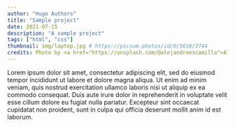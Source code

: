 ```yaml
---
author: "Hugo Authors"
title: "Sample project"
date: 2021-07-15
description: "A sample project"
tags: ["html", "css"]
thumbnail: img/laptop.jpg # https://picsum.photos/id/0/5616/3744
credits: Photo by <a href="https://unsplash.com/@alejandroescamilla">Alejandro Escamilla</a> on <a href="https://unsplash.com/photos/yC-Yzbqy7PY">Unsplash</a>
---
```


Lorem ipsum dolor sit amet, consectetur adipiscing elit, sed do eiusmod tempor incididunt ut labore et dolore magna aliqua. Ut enim ad minim veniam, quis nostrud exercitation ullamco laboris nisi ut aliquip ex ea commodo consequat. Duis aute irure dolor in reprehenderit in voluptate velit esse cillum dolore eu fugiat nulla pariatur. Excepteur sint occaecat cupidatat non proident, sunt in culpa qui officia deserunt mollit anim id est laborum.